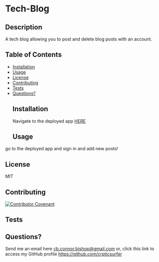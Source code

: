 # Tech-Blog
  
  ## Description
 A tech blog allowing you to post and delete blog posts with an account.
  ## Table of Contents
  - [Installation](#installation)
- [Usage](#usage)
- [License](#license)
- [Contributing](#contributing)
- [Tests](#tests)
- [Questions?](#questions)
  ## Installation
  Navigate to the deployed app [HERE]()
  ## Usage
 go to the deployed app and sign in and add new posts!
  ## License
  MIT
  
  ## Contributing
  
  [![Contributor Covenant](https://img.shields.io/badge/Contributor%20Covenant-2.1-4baaaa.svg)](./assets/code_of_conduct.md)
  ## Tests
  
  ## Questions?
  Send me an email here cb.connor.bishop@gmail.com or, click this link to access my GitHub profile https://github.com/crpticsurfer
